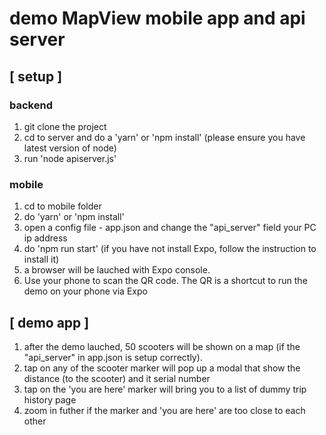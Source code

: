 # demo MapView mobile app and api server
## [ setup ]
### backend
1. git clone the project
2. cd to server and do a 'yarn' or 'npm install' (please ensure you have latest version of node)
3. run 'node apiserver.js'
### mobile
1. cd to mobile folder
2. do 'yarn' or 'npm install'
3. open a config file - app.json and change the "api_server" field your PC ip address
4. do 'npm run start' (if you have not install Expo, follow the instruction to install it)
5. a browser will be lauched with Expo console. 
6. Use your phone to scan the QR code. The QR is a shortcut to run the demo on your phone via Expo

## [ demo app ]
1. after the demo lauched, 50 scooters will be shown on a map (if the "api_server" in app.json is setup correctly).
2. tap on any of the scooter marker will pop up a modal that show the distance (to the scooter) and it serial number
3. tap on the 'you are here' marker will bring you to a list of dummy trip history page
4. zoom in futher if the marker and 'you are here' are too close to each other
